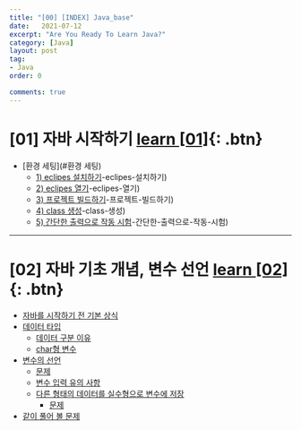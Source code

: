 ```yaml
---
title: "[00] [INDEX] Java_base"
date:   2021-07-12
excerpt: "Are You Ready To Learn Java?"
category: [Java]
layout: post
tag:
- Java
order: 0

comments: true
---
```



# [01] 자바 시작하기      [learn [01]](https://yerimoh.github.io//1/){: .btn} 

- [환경 세팅](#환경 세팅)
  * [1) eclipes 설치하기](#1)-eclipes-설치하기)
  * [2) eclipes 열기](#2)-eclipes-열기)
  * [3) 프로젝트 빌드하기](#3)-프로젝트-빌드하기)
  * [4) class 생성](#4)-class-생성)
  * [5) 간단한 출력으로 작동 시험](#5)-간단한-출력으로-작동-시험)

----


# [02] 자바 기초 개념, 변수 선언    [learn [02]](https://yerimoh.github.io//J2/){: .btn} 

- [자바를 시작하기 전 기본 상식](#자바를-시작하기-전-기본-상식)
- [데이터 타입](#데이터-타입)
  * [데이터 구분 이유](#데이터-구분-이유)
  * [char형 변수](#char형-변수)
- [변수의 선언](#변수의-선언)
    + [문제](#문제)
  * [변수 입력 유의 사항](#변수-입력-유의-사항)
  * [다른 형태의 데이터를 실수형으로 변수에 저장](#다른-형태의-데이터를-실수형으로-변수에-저장)
    + [문제](#문제1)
- [같이 풀어 볼 문제](#같이-풀어-볼-문제)
